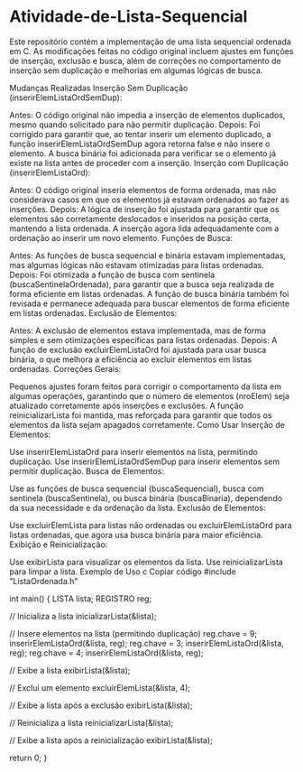 # Atividade-de-Lista-Sequencial
Este repositório contém a implementação de uma lista sequencial ordenada em C. As modificações feitas no código original incluem ajustes em funções de inserção, exclusão e busca, além de correções no comportamento de inserção sem duplicação e melhorias em algumas lógicas de busca.

Mudanças Realizadas
Inserção Sem Duplicação (inserirElemListaOrdSemDup):

Antes: O código original não impedia a inserção de elementos duplicados, mesmo quando solicitado para não permitir duplicação.
Depois: Foi corrigido para garantir que, ao tentar inserir um elemento duplicado, a função inserirElemListaOrdSemDup agora retorna false e não insere o elemento. A busca binária foi adicionada para verificar se o elemento já existe na lista antes de proceder com a inserção.
Inserção com Duplicação (inserirElemListaOrd):

Antes: O código original inseria elementos de forma ordenada, mas não considerava casos em que os elementos já estavam ordenados ao fazer as inserções.
Depois: A lógica de inserção foi ajustada para garantir que os elementos são corretamente deslocados e inseridos na posição certa, mantendo a lista ordenada. A inserção agora lida adequadamente com a ordenação ao inserir um novo elemento.
Funções de Busca:

Antes: As funções de busca sequencial e binária estavam implementadas, mas algumas lógicas não estavam otimizadas para listas ordenadas.
Depois: Foi otimizada a função de busca com sentinela (buscaSentinelaOrdenada), para garantir que a busca seja realizada de forma eficiente em listas ordenadas. A função de busca binária também foi revisada e permanece adequada para buscar elementos de forma eficiente em listas ordenadas.
Exclusão de Elementos:

Antes: A exclusão de elementos estava implementada, mas de forma simples e sem otimizações específicas para listas ordenadas.
Depois: A função de exclusão excluirElemListaOrd foi ajustada para usar busca binária, o que melhora a eficiência ao excluir elementos em listas ordenadas.
Correções Gerais:

Pequenos ajustes foram feitos para corrigir o comportamento da lista em algumas operações, garantindo que o número de elementos (nroElem) seja atualizado corretamente após inserções e exclusões.
A função reinicializarLista foi mantida, mas reforçada para garantir que todos os elementos da lista sejam apagados corretamente.
Como Usar
Inserção de Elementos:

Use inserirElemListaOrd para inserir elementos na lista, permitindo duplicação.
Use inserirElemListaOrdSemDup para inserir elementos sem permitir duplicação.
Busca de Elementos:

Use as funções de busca sequencial (buscaSequencial), busca com sentinela (buscaSentinela), ou busca binária (buscaBinaria), dependendo da sua necessidade e da ordenação da lista.
Exclusão de Elementos:

Use excluirElemLista para listas não ordenadas ou excluirElemListaOrd para listas ordenadas, que agora usa busca binária para maior eficiência.
Exibição e Reinicialização:

Use exibirLista para visualizar os elementos da lista.
Use reinicializarLista para limpar a lista.
Exemplo de Uso
c
Copiar código
#include "ListaOrdenada.h"

int main() {
  LISTA lista;
  REGISTRO reg;

  // Inicializa a lista
  inicializarLista(&lista);

  // Insere elementos na lista (permitindo duplicação)
  reg.chave = 9;
  inserirElemListaOrd(&lista, reg);
  reg.chave = 3;
  inserirElemListaOrd(&lista, reg);
  reg.chave = 4;
  inserirElemListaOrd(&lista, reg);

  // Exibe a lista
  exibirLista(&lista);

  // Exclui um elemento
  excluirElemLista(&lista, 4);

  // Exibe a lista após a exclusão
  exibirLista(&lista);

  // Reinicializa a lista
  reinicializarLista(&lista);

  // Exibe a lista após a reinicialização
  exibirLista(&lista);

  return 0;
}
